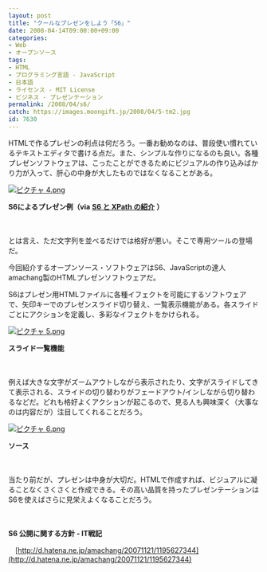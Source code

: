```yaml
---
layout: post
title: "クールなプレゼンをしよう「S6」"
date: 2008-04-14T09:00:00+09:00
categories:
- Web
- オープンソース
tags: 
- HTML
- プログラミング言語 - JavaScript
- 日本語
- ライセンス - MIT License
- ビジネス - プレゼンテーション
permalink: /2008/04/s6/
catch: https://images.moongift.jp/2008/04/5-tm2.jpg
id: 7630
---
```

HTMLで作るプレゼンの利点は何だろう。一番お勧めなのは、普段使い慣れているテキストエディタで書ける点だ。また、シンプルな作りになるのも良い。各種プレゼンソフトウェアは、こったことができるためにビジュアルの作り込みばかり力が入って、肝心の中身が大したものではなくなることがある。

  

[![ピクチャ 4.png](https://images.moongift.jp/2008/04/4-tm2.jpg)](https://images.moongift.jp/2008/04/43.jpg)  
  
**S6によるプレゼン例（via** [**S6 と XPath の紹介**](http://amachang.art-code.org/ejohn/) **）**

  

　

  

とは言え、ただ文字列を並べるだけでは格好が悪い。そこで専用ツールの登場だ。

  

今回紹介するオープンソース・ソフトウェアはS6、JavaScriptの達人amachang製のHTMLプレゼンソフトウェアだ。

  
  
<!--more-->  

S6はプレゼン用HTMLファイルに各種イフェクトを可能にするソフトウェアで、矢印キーでのプレゼンスライド切り替え、一覧表示機能がある。各スライドごとにアクションを定義し、多彩なイフェクトをかけられる。

  

[![ピクチャ 5.png](https://images.moongift.jp/2008/04/5-tm2.jpg)](https://images.moongift.jp/2008/04/53.jpg)  
  
**スライド一覧機能**

  

　

  

例えば大きな文字がズームアウトしながら表示されたり、文字がスライドしてきて表示される、スライドの切り替わりがフェードアウト/インしながら切り替わるなどだ。どれも格好よくアクションが起こるので、見る人も興味深く（大事なのは内容だが）注目してくれることだろう。

  

[![ピクチャ 6.png](https://images.moongift.jp/2008/04/6-tm4.jpg)](https://images.moongift.jp/2008/04/64.jpg)  
  
**ソース**

  

　

  

当たり前だが、プレゼンは中身が大切だ。HTMLで作成すれば、ビジュアルに凝ることなくさくさくと作成できる。その高い品質を持ったプレゼンテーションはS6を使えばさらに見栄えよくなることだろう。

  

　

  

**S6 公開に関する方針 - IT戦記**  
  
　[http://d.hatena.ne.jp/amachang/20071121/1195627344](http://d.hatena.ne.jp/amachang/20071121/1195627344)

  
